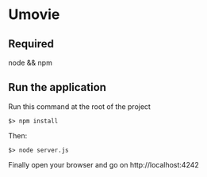 # Umovie

## Required

node && npm



## Run the application

Run this command at the root of the project

```
$> npm install
```



Then:

```
$> node server.js
```

Finally open your browser and go on http://localhost:4242
